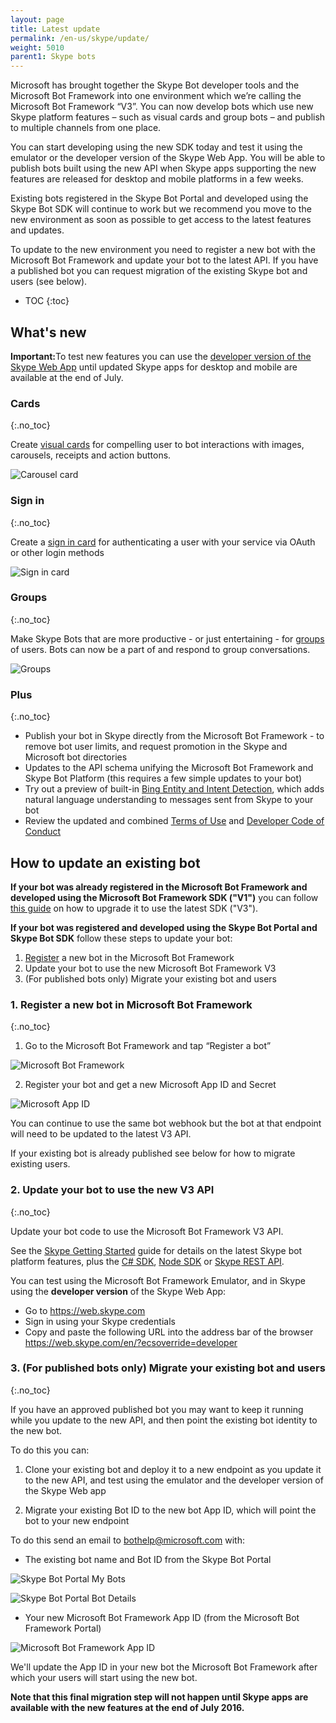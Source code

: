 ```yaml
---
layout: page
title: Latest update
permalink: /en-us/skype/update/
weight: 5010
parent1: Skype bots
---
```


Microsoft has brought together the Skype Bot developer tools and the Microsoft Bot Framework into one environment which we’re calling the Microsoft Bot Framework “V3”. You can now develop bots which use new Skype platform features – such as visual cards and group bots – and publish to multiple channels from one place.

You can start developing using the new SDK today and test it using the emulator or the developer version of the Skype Web App. You will be able to publish bots built using the new API when Skype apps supporting the new features are released for desktop and mobile platforms in a few weeks.

Existing bots registered in the Skype Bot Portal and developed using the Skype Bot SDK will continue to work but we recommend you move to the new environment as soon as possible to get access to the latest features and updates.

To update to the new environment you need to register a new bot with the Microsoft Bot Framework and update your bot to the latest API. If you have a published bot you can request migration of the existing Skype bot and users (see below).


* TOC
{:toc}

## What's new

<div class="docs-text-note"><b>Important:</b>To test new features you can use the <a href="/en-us/skype/getting-started/#developer-version-of-the-skype-web-app">developer version of the Skype Web App</a> until updated Skype apps for desktop and mobile are available at the end of July.</div>

### Cards
{:.no_toc}

Create [visual cards](/en-us/skype/getting-started/#navtitle) for compelling user to bot interactions with images, carousels, receipts and action buttons.

![Carousel card](/en-us/images/skype/skype-bot-carousel-card.png)

### Sign in
{:.no_toc}

Create a [sign in card](/en-us/skype/getting-started/#navtitle) for authenticating a user with your service via OAuth or other login methods

![Sign in card](/en-us/images/skype/skype-bot-signin-card.png)

### Groups
{:.no_toc}

Make Skype Bots that are more productive - or just entertaining - for [groups](/en-us/skype/getting-started/#groups) of users.  Bots can now be a part of and respond to group conversations.

![Groups](/en-us/images/skype/skype-bot-at-mention.png)

### Plus
{:.no_toc}

* Publish your bot in Skype directly from the Microsoft Bot Framework - to remove bot user limits, and request promotion in the Skype and Microsoft bot directories
* Updates to the API schema unifying the Microsoft Bot Framework and Skype Bot Platform (this requires a few simple updates to your bot)
* Try out a preview of built-in [Bing Entity and Intent Detection](/en-us/skype/getting-started/#bing-entity-and-intent-detection-preview), which adds natural language understanding to messages sent from Skype to your bot
* Review the updated and combined [Terms of Use](https://aka.ms/bf-terms) and [Developer Code of Conduct](https://aka.ms/bf-conduct)

## How to update an existing bot

**If your bot was already registered in the Microsoft Bot Framework and developed using the Microsoft Bot Framework SDK ("V1")** you can follow [this guide](https://aka.ms/bf-migrate) on how to upgrade it to use the latest SDK ("V3").

**If your bot was registered and developed using the Skype Bot Portal and Skype Bot SDK** follow these steps to update your bot:
1.	[Register](https://dev.botframework.com/bots/new) a new bot in the Microsoft Bot Framework
2.	Update your bot to use the new Microsoft Bot Framework V3
3.	(For published bots only) Migrate your existing bot and users


### 1. Register a new bot in Microsoft Bot Framework
{:.no_toc}

1.	Go to the Microsoft Bot Framework and tap “Register a bot”

![Microsoft Bot Framework](/en-us/images/skype/bot-framework.png)

2.	Register your bot and get a new Microsoft App ID and Secret

![Microsoft App ID](/en-us/images/skype/bot-framework-app-id.png)

You can continue to use the same bot webhook but the bot at that endpoint will need to be updated to the latest V3 API.

If your existing bot is already published see below for how to migrate existing users.

### 2. Update your bot to use the new V3 API
{:.no_toc}

Update your bot code to use the Microsoft Bot Framework V3 API. 

See the [Skype Getting Started](/en-us/skype/getting-started) guide for details on the latest Skype bot platform features, plus the [C# SDK](/en-us/csharp/builder/sdkreference/index.html), [Node SDK](/en-us/node/builder/overview/#navtitle) or [Skype REST API](#).

You can test using the Microsoft Bot Framework Emulator, and in Skype using the **developer version** of the Skype Web App:

* Go to <a href="https://web.skype.com">https://web.skype.com</a>
* Sign in using your Skype credentials
* Copy and paste the following URL into the address bar of the browser https://web.skype.com/en/?ecsoverride=developer

### 3. (For published bots only) Migrate your existing bot and users
{:.no_toc}

If you have an approved published bot you may want to keep it running while you update to the new API, and then point the existing bot identity to the new bot.

To do this you can:
1.	Clone your existing bot and deploy it to a new endpoint as you update it to the new API, and test using the emulator and the developer version of the Skype Web app

2.	Migrate your existing Bot ID to the new bot App ID, which will point the bot to your new endpoint

To do this send an email to bothelp@microsoft.com with:

* The existing bot name and Bot ID from the Skype Bot Portal

![Skype Bot Portal My Bots](/en-us/images/skype/skype-bot-portal-my-bots.png)

![Skype Bot Portal Bot Details](/en-us/images/skype/skype-bot-portal-details.png)

* Your new Microsoft Bot Framework App ID (from the Microsoft Bot Framework Portal)

![Microsoft Bot Framework App ID](/en-us/images/skype/bot-framework-app-id.png)

We'll update the App ID in your new bot the Microsoft Bot Framework after which your users will start using the new bot.

**Note that this final migration step will not happen until Skype apps are available with the new features at the end of July 2016.**
